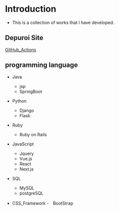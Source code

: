 # Introduction
- This is a collection of works that I have developed.

## Depuroi Site
[GitHub_Actions](https://sea-yassan33.github.io/portfolioSite/)

## programming language
- Java
  - jsp
  - SpringBoot

- Python
  - Django
  - Flask

- Ruby
  - Ruby on Rails

- JavaScript
  - Jquery
  - Vue.js
  - React
  - Next.js

- SQL
  - MySQL
  - postgreSQL

- CSS_Framework
  -　BootStrap 